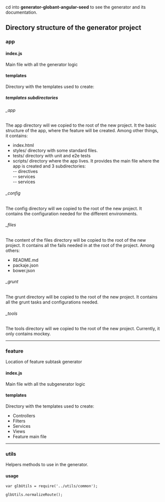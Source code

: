 cd into **generator-globant-angular-seed** to see the generator and its documentation.

## Directory structure of the generator project

### app 

#### index.js

Main file with all the generator logic

#### templates

Directory with the templates used to create:  

##### templates subdirectories

###### _app

The app directory will we copied to the root of the new project. It the basic structure of the app, where the feature will be created.
Among other things, it contains:  

* index.html
* styles/ directory with some standard files.
* tests/ directory with unit and e2e tests
* scripts/ directory where the app lives. It provides the main file where the app is created and 3 subdirectories:  
-- directives  
-- services  
-- services  

###### _config

The config directory will we copied to the root of the new project. It contains the configuration needed for the different environments.

###### _files

The content of the files directory will be copied to the root of the new project. It contains all the fails needed in at the root of the project. Among others:

* README.md
* packaje.json
* bower.json

###### _grunt

The grunt directory will be copied to the root of the new project. It contains all the grunt tasks and configurations needed.

###### _tools

The tools directory will we copied to the root of the new project. Currently, it only contains mockey.

***

### feature

Location of feature subtask generator

#### index.js

Main file with all the subgenerator logic

#### templates

Directory with the templates used to create:  

* Controllers  
* Filters  
* Services  
* Views  
* Feature main file  

***

### utils

Helpers methods to use in the generator.

#### usage

```
var glbUtils = require('../utils/common');

glbUtils.normalizeRoute();
```